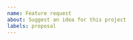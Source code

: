 ```yaml
---
name: Feature request
about: Suggest an idea for this project
labels: proposal
---
```


<!-- Describe the feature you'd like. -->